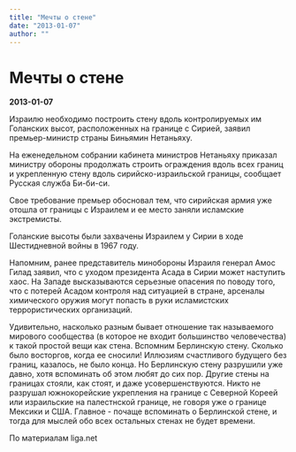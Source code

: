 ```yaml
---
title: "Мечты о стене"
date: "2013-01-07"
author: ""
---
```


# Мечты о стене

**2013-01-07** 

Израилю необходимо построить стену вдоль контролируемых им Голанских высот, расположенных на границе с Сирией, заявил премьер-министр страны Биньямин Нетаньяху.

На еженедельном собрании кабинета министров Нетаньяху приказал министру обороны продолжать строить ограждения вдоль всех границ и укрепленную стену вдоль сирийско-израильской границы, сообщает Русская служба Би-би-си.

Свое требование премьер обосновал тем, что сирийская армия уже отошла от границы с Израилем и ее место заняли исламские экстремисты.

Голанские высоты были захвачены Израилем у Сирии в ходе Шестидневной войны в 1967 году.

Напомним, ранее представитель минобороны Израиля генерал Амос Гилад заявил, что с уходом президента Асада в Сирии может наступить хаос. На Западе высказываются серьезные опасения по поводу того, что с потерей Асадом контроля над ситуацией в стране, арсеналы химического оружия могут попасть в руки исламистских террористических организаций.

Удивительно, насколько разным бывает отношение так называемого мирового сообщества (в которое не входит большинство человечества) к такой простой вещи как стена. Вспомним Берлинскую стену. Сколько было восторгов, когда ее сносили! Иллюзиям счастливого будущего без границ, казалось, не было конца. Но Берлинскую стену разрушили уже давно, хотя вспоминать об этом любят до сих пор. Другие стены на границах стояли, как стоят, и даже усовершенствуются. Никто не разрушал южнокорейские укрепления на границе с Северной Кореей или израильские на палестнской границе, не говоря уже о границе Мексики и США. Главное - почаще вспоминать о Берлинской стене, и тогда для мыслей обо всех остальных стенах не будет времени.

По материалам liga.net